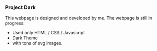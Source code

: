 ### Project Dark

This webpage is designed and developed by me. The webpage is still in progress.

- Used only HTML / CSS / Javascript
- Dark Theme
- with tons of svg images.
